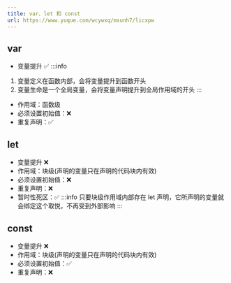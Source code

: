```yaml
---
title: var、let 和 const
url: https://www.yuque.com/wcywxq/mxunh7/licxpw
---
```


<a name="QzSTA"></a>

## var

- 变量提升 ✅
  :::info

1. 变量定义在函数内部，会将变量提升到函数开头
2. 变量生命是一个全局变量，会将变量声明提升到全局作用域的开头
   :::

- 作用域：函数级
- 必须设置初始值：❌
- 重复声明：✅ <a name="RTu6R"></a>

## let

- 变量提升 ❌
- 作用域：块级(声明的变量只在声明的代码块内有效)
- 必须设置初始值：❌
- 重复声明：❌
- 暂时性死区：✅
  :::info
  只要块级作用域内部存在 let 声明，它所声明的变量就会绑定这个取悦，不再受到外部影响
  ::: <a name="vKA7z"></a>

## const

- 变量提升 ❌
- 作用域：块级(声明的变量只在声明的代码块内有效)
- 必须设置初始值：✅
- 重复声明：❌
